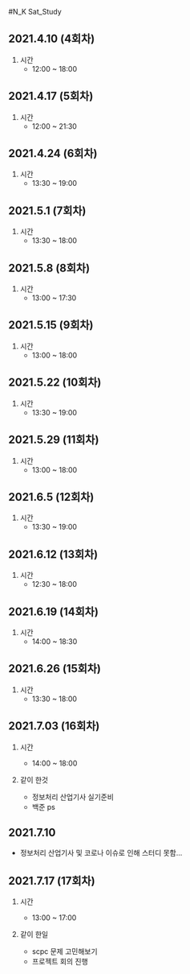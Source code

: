 #N_K Sat_Study

2021.4.10 (4회차)
---------
1. 시간
    - 12:00 ~ 18:00

2021.4.17 (5회차)
------
1. 시간
    - 12:00 ~ 21:30

2021.4.24 (6회차)
-----
1. 시간
    - 13:30 ~ 19:00

2021.5.1 (7회차)
-----
1. 시간
    - 13:30 ~ 18:00

2021.5.8 (8회차)
--------
1. 시간
    - 13:00 ~ 17:30

2021.5.15 (9회차)
-------
1. 시간
    - 13:00 ~ 18:00

2021.5.22 (10회차)
-------
1. 시간
    - 13:30 ~ 19:00

2021.5.29 (11회차)
-------
1. 시간
    - 13:00 ~ 18:00

2021.6.5 (12회차)
--------
1. 시간
    - 13:30 ~ 19:00
    
2021.6.12 (13회차)
-----
1. 시간
    - 12:30 ~ 18:00

2021.6.19 (14회차)
-----
1. 시간
    - 14:00 ~ 18:30

2021.6.26 (15회차)
----
1. 시간
    - 13:30 ~ 18:00

2021.7.03 (16회차)
----
1. 시간
    - 14:00 ~ 18:00

2. 같이 한것
    - 정보처리 산업기사 실기준비
    - 백준 ps

2021.7.10 
----
- 정보처리 산업기사 및 코로나 이슈로 인해 스터디 못함...

2021.7.17 (17회차)
----
1. 시간
    - 13:00 ~ 17:00
    
2. 같이 한일
    - scpc 문제 고민해보기
    - 프로젝트 회의 진행
    

